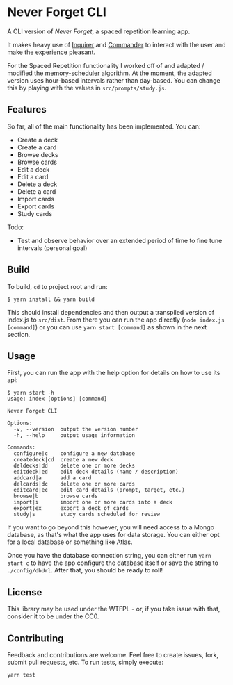 # Never Forget CLI

A CLI version of *Never Forget*, a spaced repetition learning app. 

It makes heavy use of [Inquirer](https://github.com/SBoudrias/Inquirer.js) and [Commander](https://github.com/tj/commander.js) to interact with the user and make the experience pleasant.

For the Spaced Repetition functionality I worked off of and adapted / modified the [memory-scheduler](https://github.com/lo-tp/memory-scheduler) algorithm. At the moment, the adapted version uses hour-based intervals rather than day-based. You can change this by playing with the values in `src/prompts/study.js`.

## Features
So far, all of the main functionality has been implemented. You can:
* Create a deck
* Create a card
* Browse decks
* Browse cards
* Edit a deck
* Edit a card
* Delete a deck
* Delete a card
* Import cards
* Export cards
* Study cards

Todo:
* Test and observe behavior over an extended period of time to fine tune intervals (personal goal)

## Build 
To build, `cd` to project root and run:
```
$ yarn install && yarn build
```
This should install dependencies and then output a transpiled version of index.js to `src/dist`. From there you can run the app directly (`node index.js [command]`) or you can  use `yarn start [command]` as shown in the next section.

## Usage

First, you can run the app with the help option for details on how to use its api:
```
$ yarn start -h
Usage: index [options] [command]

Never Forget CLI

Options:
  -v, --version  output the version number
  -h, --help     output usage information

Commands:
  configure|c    configure a new database
  createdeck|cd  create a new deck
  deldecks|dd    delete one or more decks
  editdeck|ed    edit deck details (name / description)
  addcard|a      add a card
  delcards|dc    delete one or more cards
  editcard|ec    edit card details (prompt, target, etc.)
  browse|b       browse cards
  import|i       import one or more cards into a deck
  export|ex      export a deck of cards
  study|s        study cards scheduled for review
```
If you want to go beyond this however, you will need access to a Mongo database, as that's what the app uses for data storage. You can either opt for a local database or something like Atlas. 

Once you have the database connection string, you can either run `yarn start c` to have the app configure the database itself or save the string to `./config/dbUrl`. After that, you should be ready to roll!

## License
This library may be used under the WTFPL - or, if you take issue with that, consider it to be under the CC0.

## Contributing
Feedback and contributions are welcome. Feel free to create issues, fork, submit pull requests, etc. To run tests, simply execute:
```
yarn test
```
